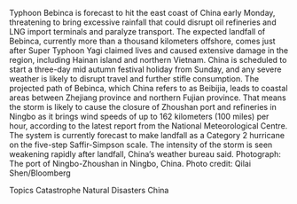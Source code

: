 Typhoon Bebinca is forecast to hit the east coast of China early Monday, threatening to bring excessive rainfall that could disrupt oil refineries and LNG import terminals and paralyze transport.
The expected landfall of Bebinca, currently more than a thousand kilometers offshore, comes just after Super Typhoon Yagi claimed lives and caused extensive damage in the region, including Hainan island and northern Vietnam. China is scheduled to start a three-day mid autumn festival holiday from Sunday, and any severe weather is likely to disrupt travel and further stifle consumption.
The projected path of Bebinca, which China refers to as Beibijia, leads to coastal areas between Zhejiang province and northern Fujian province. That means the storm is likely to cause the closure of Zhoushan port and refineries in Ningbo as it brings wind speeds of up to 162 kilometers (100 miles) per hour, according to the latest report from the National Meteorological Centre.
The system is currently forecast to make landfall as a Category 2 hurricane on the five-step Saffir-Simpson scale. The intensity of the storm is seen weakening rapidly after landfall, China’s weather bureau said.
Photograph: The port of Ningbo-Zhoushan in Ningbo, China. Photo credit: Qilai Shen/Bloomberg

Topics
Catastrophe
Natural Disasters
China
